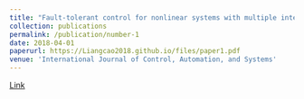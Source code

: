 ```yaml
---
title: "Fault-tolerant control for nonlinear systems with multiple intermittent faults and time-varying delays"
collection: publications
permalink: /publication/number-1
date: 2018-04-01
paperurl: https://Liangcao2018.github.io/files/paper1.pdf
venue: 'International Journal of Control, Automation, and Systems'
---
```

[Link](https://www.proquest.com/openview/9c4e8b63e21a8e8aa83834b0db756055/1?pq-origsite=gscholar&cbl=326316)